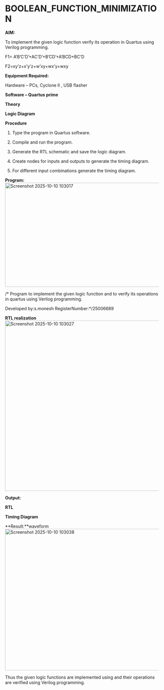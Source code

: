 # BOOLEAN_FUNCTION_MINIMIZATION

**AIM:**

To implement the given logic function verify its operation in Quartus using Verilog programming.

F1= A’B’C’D’+AC’D’+B’CD’+A’BCD+BC’D 

F2=xy’z+x’y’z+w’xy+wx’y+wxy

**Equipment Required:**

Hardware – PCs, Cyclone II , USB flasher

**Software – Quartus prime**

**Theory**

**Logic Diagram**

**Procedure**

1.	Type the program in Quartus software.

2.	Compile and run the program.

3.	Generate the RTL schematic and save the logic diagram.

4.	Create nodes for inputs and outputs to generate the timing diagram.

5.	For different input combinations generate the timing diagram.


**Program:**
<img width="783" height="340" alt="Screenshot 2025-10-10 103017" src="https://github.com/user-attachments/assets/93011142-c827-4978-af74-bd9451310eaa" />

/* Program to implement the given logic function and to verify its operations in quartus using Verilog programming. 

Developed by:s.monesh RegisterNumber:*/25006689


**RTL realization**
<img width="839" height="556" alt="Screenshot 2025-10-10 103027" src="https://github.com/user-attachments/assets/10d177d3-6c63-4c08-bd42-0373ce77c20f" />

**Output:**

**RTL**

**Timing Diagram**

**Result:**waveform
<img width="806" height="462" alt="Screenshot 2025-10-10 103038" src="https://github.com/user-attachments/assets/6d64d17d-03ec-468d-b984-b60f1a0f164a" />

Thus the given logic functions are implemented using and their operations are verified using Verilog programming.

